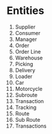 # Entities
 
1. Supplier 
2. Consumer 
3. Manager
4. Order 
5. Order Line 
6. Warehouse 
7. Picking 
8. Delivery 
9. Loader 
10. Car 
11. Motorcycle 
12. Subroute 
13. Transaction 
14. Tracking 
15. Route
16. Sub Route
17. Transactions 
